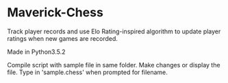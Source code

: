 # Maverick-Chess
Track player records and use Elo Rating-inspired algorithm to update player ratings when new games are recorded.

Made in Python3.5.2

Compile script with sample file in same folder. Make changes or display the file. Type in 'sample.chess' when prompted for filename. 
